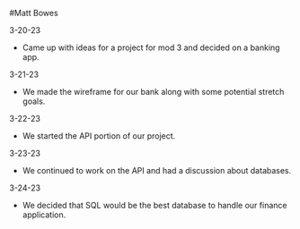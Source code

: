#Matt Bowes

3-20-23
- Came up with ideas for a project for mod 3 and decided on a banking app.

3-21-23
- We made the wireframe for our bank along with some potential stretch goals.

3-22-23
- We started the API portion of our project.

3-23-23
- We continued to work on the API and had a discussion about databases.

3-24-23
- We decided that SQL would be the best database to handle our finance application.
